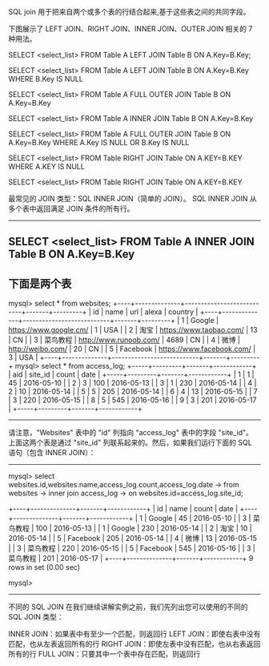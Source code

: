 SQL join 用于把来自两个或多个表的行结合起来,基于这些表之间的共同字段。

下图展示了 LEFT JOIN、RIGHT JOIN、INNER JOIN、OUTER JOIN 相关的 7 种用法。

SELECT <select_list>
FROM Table A 
LEFT JOIN Table B 
ON A.Key=B.Key;

SELECT <select_list>
FROM Table A 
LEFT JOIN Table B 
ON A.Key=B.Key
WHERE B.Key IS NULL 

SELECT <select_list>
FROM Table A 
FULL OUTER JOIN Table B
ON A.Key=B.Key

SELECT <select_list>
FROM Table A 
INNER JOIN Table B 
ON A.Key=B.Key

SELECT <select_list>
FROM Table A
FULL OUTER JOIN Table B 
ON A.Key=B.Key
WHERE A.Key IS NULL
OR B.Key IS NULL

SELECT <select_list>
FROM Table
RIGHT JOIN Table
ON A.KEY=B.KEY
WHERE A.KEY IS NULL

SELECT <select_list>
FROM Table
RIGHT JOIN Table
ON A.KEY=B.KEY


最常见的 JOIN 类型：SQL INNER JOIN（简单的 JOIN）。 
SQL INNER JOIN 从多个表中返回满足 JOIN 条件的所有行。

----------------------------------------------------
SELECT <select_list>
FROM Table A 
INNER JOIN Table B 
ON A.Key=B.Key
----------------------------------------------------

下面是两个表
----------------------------------------------------
mysql> select * from websites;
+----+--------------+---------------------------+-------+---------+
| id | name         | url                       | alexa | country |
+----+--------------+---------------------------+-------+---------+
|  1 | Google       | https://www.google.cm/    |     1 | USA     |
|  2 | 淘宝         | https://www.taobao.com/   |    13 | CN      |
|  3 | 菜鸟教程     | http://www.runoob.com/    |  4689 | CN      |
|  4 | 微博         | http://weibo.com/         |    20 | CN      |
|  5 | Facebook     | https://www.facebook.com/ |     3 | USA     |
+----+--------------+---------------------------+-------+---------+
mysql> select * from access_log;
+-----+---------+-------+------------+
| aid | site_id | count | date       |
+-----+---------+-------+------------+
|   1 |       1 |    45 | 2016-05-10 |
|   2 |       3 |   100 | 2016-05-13 |
|   3 |       1 |   230 | 2016-05-14 |
|   4 |       2 |    10 | 2016-05-14 |
|   5 |       5 |   205 | 2016-05-14 |
|   6 |       4 |    13 | 2016-05-15 |
|   7 |       3 |   220 | 2016-05-15 |
|   8 |       5 |   545 | 2016-05-16 |
|   9 |       3 |   201 | 2016-05-17 |
+-----+---------+-------+------------+

----------------------------------------------------

请注意，"Websites" 表中的 "id" 列指向 "access_log" 表中的字段 "site_id"。
上面这两个表是通过 "site_id" 列联系起来的。然后，如果我们运行下面的 SQL 语句（包含 INNER JOIN）：

----------------------------------------------------
mysql> select websites.id,websites.name,access_log.count,access_log.date
    -> from websites
    -> inner join access_log
    -> on websites.id=access_log.site_id;

+----+--------------+-------+------------+
| id | name         | count | date       |
+----+--------------+-------+------------+
|  1 | Google       |    45 | 2016-05-10 |
|  3 | 菜鸟教程     |   100 | 2016-05-13 |
|  1 | Google       |   230 | 2016-05-14 |
|  2 | 淘宝         |    10 | 2016-05-14 |
|  5 | Facebook     |   205 | 2016-05-14 |
|  4 | 微博         |    13 | 2016-05-15 |
|  3 | 菜鸟教程     |   220 | 2016-05-15 |
|  5 | Facebook     |   545 | 2016-05-16 |
|  3 | 菜鸟教程     |   201 | 2016-05-17 |
+----+--------------+-------+------------+
9 rows in set (0.00 sec)

mysql> 

----------------------------------------------------


不同的 SQL JOIN
在我们继续讲解实例之前，我们先列出您可以使用的不同的 SQL JOIN 类型：

INNER JOIN：如果表中有至少一个匹配，则返回行
LEFT JOIN：即使右表中没有匹配，也从左表返回所有的行
RIGHT JOIN：即使左表中没有匹配，也从右表返回所有的行
FULL JOIN：只要其中一个表中存在匹配，则返回行